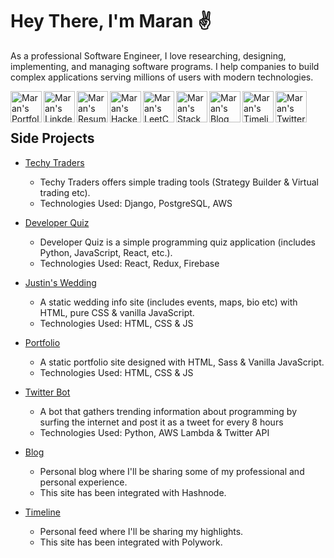 # Hey There, I'm Maran ✌️
<p>As a professional Software Engineer, I love researching, designing, implementing, and managing software programs. I help companies to build complex applications serving millions of users with modern technologies.</p>

<a title="Portfolio" href="https://maransowthri.dev/">
  <img align="left" alt="Maran's Portfolio" width="50px" height="50px" src="https://img.icons8.com/color/48/000000/user-location.png"/>
</a>
<a title="LinkedIn" href="https://www.linkedin.com/in/maransowthri/">
  <img align="left" alt="Maran's LinkdeIn Profile" width="50px" height="50px" src="https://img.icons8.com/color/48/000000/linkedin.png"/>
</a>
<a title="Resume" href='https://drive.google.com/drive/folders/1NvDi9PynGx_suavTPvo1C5n-ZMgxRzhA'>
  <img align="left" alt="Maran's Resume" width="50px" height="50px"  src="https://img.icons8.com/external-itim2101-lineal-color-itim2101/64/000000/external-resume-human-resources-itim2101-lineal-color-itim2101-1.png"/>
</a>
<a title="Hackerrank" href="https://www.hackerrank.com/maransowthri">
  <img align="left" alt="Maran's Hackerrank Profile" width="50px" height="50px" src="https://cdn4.iconfinder.com/data/icons/logos-and-brands/512/160_Hackerrank_logo_logos-512.png"/>
</a>
<a title="LeetCode" href="https://www.leetcode.com/maransowthri">
  <img align="left" alt="Maran's LeetCode Profile" width="50px" height="50px" src="https://img.icons8.com/external-tal-revivo-shadow-tal-revivo/48/000000/external-level-up-your-coding-skills-and-quickly-land-a-job-logo-shadow-tal-revivo.png"/>
</a>
<a title="StackOverflow" href="https://stackoverflow.com/users/9596111/maran-sowthri">
  <img align="left" alt="Maran's StackOverflow" width="50px" height="50px" src="https://img.icons8.com/color/48/000000/stackoverflow.png" />
</a>
<a title="Blog" href="https://blog.maransowthri.dev/">
  <img align="left" alt="Maran's Blog" width="50px" height="50px" src="https://img.icons8.com/color/48/000000/google-blog-search.png"/>
</a>
<a title="Timeline" href="https://timeline.maransowthri.dev">
  <img align="left" alt="Maran's Timeline" width="50px" height="50px" src="https://img.icons8.com/external-kiranshastry-lineal-color-kiranshastry/64/000000/external-timeline-business-and-management-kiranshastry-lineal-color-kiranshastry.png"/>
</a>
<a title="Twitter" href="https://twitter.com/maransowthri">
  <img align="left" alt="Maran's Twitter" width="50px" height="50px" src="https://img.icons8.com/color/48/000000/twitter.png" />
</a>
<br />
<br />

## Side Projects
- [Techy Traders](https://techytraders.herokuapp.com/)
  - Techy Traders offers simple trading tools (Strategy Builder & Virtual trading etc). 
  - Technologies Used: Django, PostgreSQL, AWS

- [Developer Quiz](https://developerquiz.netlify.app/)
  - Developer Quiz is a simple programming quiz application (includes Python, JavaScript, React, etc.). 
  - Technologies Used: React, Redux, Firebase
 
- [Justin's Wedding](https://karanswedding.netlify.app/)
  - A static wedding info site (includes events, maps, bio etc) with HTML, pure CSS & vanilla JavaScript.
  - Technologies Used: HTML, CSS & JS

- [Portfolio](https://maransowthri.dev/)
  - A static portfolio site designed with HTML, Sass & Vanilla JavaScript.
  - Technologies Used: HTML, CSS & JS
 
- [Twitter Bot](https://twitter.com/bot_for_devs)
  - A bot that gathers trending information about programming by surfing the internet and post it as a tweet for every 8 hours
  - Technologies Used: Python, AWS Lambda & Twitter API
 
- [Blog](https://blog.maransowthri.dev/)
  - Personal blog where I'll be sharing some of my professional and personal experience.
  - This site has been integrated with Hashnode.
 
- [Timeline](https://timeline.maransowthri.dev/)
  - Personal feed where I'll be sharing my highlights.
  - This site has been integrated with Polywork.
